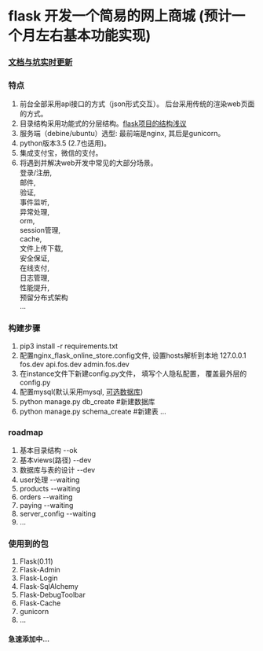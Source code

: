 # flask 开发一个简易的网上商城 (预计一个月左右基本功能实现)

### [文档与坑实时更新](https://github.com/sunhuachuang/flask-online-store/tree/master/docs)

### 特点
1. 前台全部采用api接口的方式（json形式交互）。 后台采用传统的渲染web页面的方式。
2. 目录结构采用功能式的分层结构。[flask项目的结构浅议](https://github.com/sunhuachuang/sun-blog/blob/master/program/flask/flask-dir.md)
3. 服务端（debine/ubuntu）选型: 最前端是nginx, 其后是gunicorn。
4. python版本3.5 (2.7也适用)。
5. 集成支付宝，微信的支付。
6. 将遇到并解决web开发中常见的大部分场景。  
   登录/注册,  
   邮件,  
   验证,  
   事件监听,  
   异常处理,  
   orm,  
   session管理,  
   cache,  
   文件上传下载,  
   安全保证,  
   在线支付,  
   日志管理,  
   性能提升,  
   预留分布式架构  
   ...

### 构建步骤
1. pip3 install -r requirements.txt
2. 配置nginx_flask_online_store.config文件, 设置hosts解析到本地 127.0.0.1 fos.dev api.fos.dev admin.fos.dev
3. 在instance文件下新建config.py文件， 填写个人隐私配置， 覆盖最外层的config.py
4. 配置mysql(默认采用mysql, [可选数据库](http://flask-sqlalchemy.pocoo.org/2.1/config/))
5. python manage.py db_create #新建数据库
6. python manage.py schema_create #新建表
...

### roadmap
1. 基本目录结构 --ok
2. 基本views(路径) --dev
3. 数据库与表的设计 --dev
4. user处理 --waiting
5. products --waiting
6. orders   --waiting
7. paying   --waiting
8. server_config --waiting
9. ...

### 使用到的包
1. Flask(0.11)
2. Flask-Admin
3. Flask-Login
4. Flask-SqlAlchemy
5. Flask-DebugToolbar
6. Flask-Cache
7. gunicorn
8. ...

#### 急速添加中...
